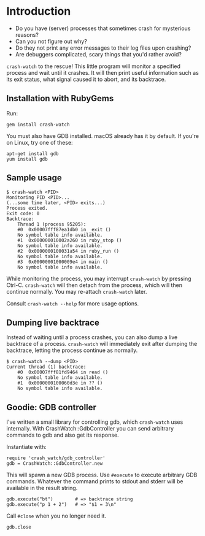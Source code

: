 # Introduction

* Do you have (server) processes that sometimes crash for mysterious reasons?
* Can you not figure out why?
* Do they not print any error messages to their log files upon crashing?
* Are debuggers complicated, scary things that you'd rather avoid?

`crash-watch` to the rescue! This little program will monitor a specified process and wait until it crashes. It will then print useful information such as its exit status, what signal caused it to abort, and its backtrace.

## Installation with RubyGems

Run:

    gem install crash-watch

You must also have GDB installed. macOS already has it by default. If you're on Linux, try one of these:

    apt-get install gdb
    yum install gdb

## Sample usage

    $ crash-watch <PID>
    Monitoring PID <PID>...
    (...some time later, <PID> exits...)
    Process exited.
    Exit code: 0
    Backtrace:
        Thread 1 (process 95205):
        #0  0x00007fff87ea1db0 in _exit ()
        No symbol table info available.
        #1  0x000000010002a260 in ruby_stop ()
        No symbol table info available.
        #2  0x0000000100031a54 in ruby_run ()
        No symbol table info available.
        #3  0x00000001000009e4 in main ()
        No symbol table info available.

While monitoring the process, you may interrupt `crash-watch` by pressing Ctrl-C. `crash-watch` will then detach from the process, which will then continue normally. You may re-attach `crash-watch` later.

Consult `crash-watch --help` for more usage options.

## Dumping live backtrace

Instead of waiting until a process crashes, you can also dump a live backtrace of a process. `crash-watch` will immediately exit after dumping the backtrace, letting the process continue as normally.

    $ crash-watch --dump <PID>
    Current thread (1) backtrace:
        #0  0x00007fff81fd9464 in read ()
        No symbol table info available.
        #1  0x0000000100060d3e in ?? ()
        No symbol table info available.

## Goodie: GDB controller

I've written a small library for controlling gdb, which `crash-watch` uses internally. With CrashWatch::GdbController you can send arbitrary commands to gdb and also get its response.

Instantiate with:

    require 'crash_watch/gdb_controller'
    gdb = CrashWatch::GdbController.new

This will spawn a new GDB process. Use `#execute` to execute arbitrary GDB commands. Whatever the command prints to stdout and stderr will be available in the result string.

    gdb.execute("bt")        # => backtrace string
    gdb.execute("p 1 + 2")   # => "$1 = 3\n"

Call `#close` when you no longer need it.

    gdb.close
